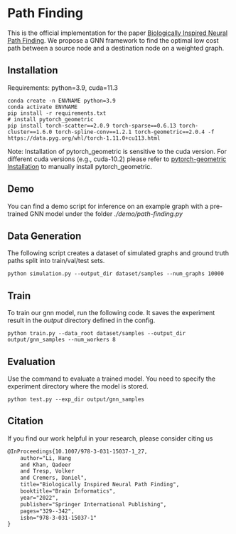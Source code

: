 # Path Finding

This is the official implementation for the paper 
[Biologically Inspired Neural Path Finding](https://arxiv.org/abs/2206.05971). 
We propose a GNN framework to find the optimal low cost path between 
a source node and a destination node on a weighted graph.

## Installation
Requirements: python=3.9, cuda=11.3
```shell
conda create -n ENVNAME python=3.9
conda activate ENVNAME
pip install -r requirements.txt
# install pytorch_geometric
pip install torch-scatter==2.0.9 torch-sparse==0.6.13 torch-cluster==1.6.0 torch-spline-conv==1.2.1 torch-geometric==2.0.4 -f https://data.pyg.org/whl/torch-1.11.0+cu113.html
```
Note: Installation of pytorch_geometric is sensitive to the cuda version. 
For different cuda versions (e.g., cuda-10.2) please refer to [pytorch-geometric Installation](https://pytorch-geometric.readthedocs.io/en/latest/notes/installation.html) 
to manually install pytorch_geometric.

## Demo
You can find a demo script for inference on an example graph with a pre-trained GNN 
model under the folder _./demo/path-finding.py_

## Data Generation
The following script creates a dataset of simulated graphs and ground truth paths
split into train/val/test sets.
```shell
python simulation.py --output_dir dataset/samples --num_graphs 10000
```

## Train
To train our gnn model, run the following code. It saves the experiment 
result in the _output_ directory defined in the config.
```shell
python train.py --data_root dataset/samples --output_dir output/gnn_samples --num_workers 8
```

## Evaluation
Use the command to evaluate a trained model. You need to specify the experiment
directory where the model is stored.
```shell
python test.py --exp_dir output/gnn_samples
```

## Citation
If you find our work helpful in your research, please consider citing us
```latex
@InProceedings{10.1007/978-3-031-15037-1_27,
    author="Li, Hang
    and Khan, Qadeer
    and Tresp, Volker
    and Cremers, Daniel",
    title="Biologically Inspired Neural Path Finding",
    booktitle="Brain Informatics",
    year="2022",
    publisher="Springer International Publishing",
    pages="329--342",
    isbn="978-3-031-15037-1"
}
```
